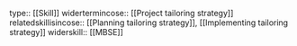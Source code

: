 type:: [[Skill]]
widertermincose:: [[Project tailoring strategy]]
relatedskillisincose:: [[Planning tailoring strategy]], [[Implementing tailoring strategy]]
widerskill:: [[MBSE]]
